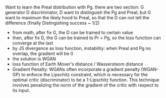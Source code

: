 Want to learn the Preal distribution with Pg. there are two section: G generator D discriminator, D want to distinguish the Pg and Preal; but G want to maximum the likely hood to Preal, so that the D can not tell the difference (finally Distingishing success ~ 1/2)
 - from math, after fix G, the D can be trained to certain value
 - then, after fix D, the G can be trained to Pr = Pg, so the loss function can converge at the last
 - by JS divergence as loss function, instability: when Preal and Pg no overlap, the gradient will be 0
 - the solution is WGAN
 - loss function of Earth Mover's distance / Wassersteom distance
 - Gradient Penalty: WGANs often incorporate a gradient penalty (WGAN-GP) to enforce the Lipschitz constraint, which is necessary for the optimal critic (discriminator) to be a 1-Lipschitz function. This technique involves penalizing the norm of the gradient of the critic with respect to its input.